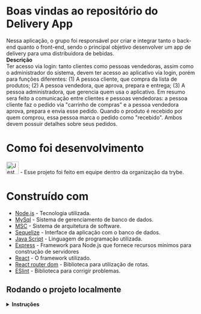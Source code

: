 # Boas vindas ao repositório do Delivery App

Nessa aplicação, o grupo foi responsável por criar e integrar tanto o back-end quanto o front-end, sendo o principal objetivo desenvolver um app de delivery para uma distribuidora de bebidas.<br>
<strong>Descrição</strong><br>
Ter acesso via login: tanto clientes como pessoas vendedoras, assim como o administrador do sistema, devem ter acesso ao aplicativo via login, porém para funções diferentes: (1) A pessoa cliente, que compra da lista de produtos; (2) A pessoa vendedora, que aprova, prepara e entrega; (3) A pessoa administradora, que gerencia quem usa o aplicativo.
Em resumo sera feito a comunicação entre clientes e pessoas vendedoras: a pessoa cliente faz o pedido via "carrinho de compras" e a pessoa vendedora aprova, prepara e envia esse pedido. Quando o produto é recebido por quem comprou, essa pessoa marca o pedido como "recebido". Ambos devem possuir detalhes sobre seus pedidos.

# Como foi desenvolvimento

<a href="https://www.betrybe.com/" target="blanck" ><img src="https://blog.betrybe.com/wp-content/uploads/2021/11/51808343.png" width="33" height="33" alt="Jest" /></a> - Esse projeto foi feito em equipe dentro da organização da trybe.

# Construído com

- <a href="https://nodejs.org/en/" target="blanck" >Node.js</a> - Tecnologia utilizada.
- <a href="https://www.mysql.com/" target="blanck" >MySql</a> - Sistema de gerenciamento de banco de dados.
- <a href="https://www.devmedia.com.br/arquitetura-de-software-desenvolvimento-orientado-para-arquitetura/8033" target="blanck" >MSC</a> - Sistema de arquitetura de software.
- <a href="https://sequelize.org/" target="blanck" >Sequelize</a> - Interface da aplicação com o banco de dados.
- <a href="https://www.typescriptlang.org/" target="blanck" >Java Script</a> - Linguagem de programação utilizada.
- <a href="https://expressjs.com/pt-br/" target="blanck" >Express</a> - Framework para Node.js que fornece recursos mínimos para construção de servidores
- <a href="https://pt-br.reactjs.org/" target="blanck" >React</a> - O framework utilizado.
- <a href="https://v5.reactrouter.com/web/guides/quick-start" target="blanck" >React router dom</a> - Biblioteca para utilização de rotas.
- <a href="https://eslint.org/" target="blanck" >ESlint</a> - Biblioteca para corrigir problemas.

## Rodando o projeto localmente

<details>
  <summary>
    <strong>Instruções</strong>
  </summary><br>
<strong>1. Faça o git clone na sua máquina e entre no diretório:</strong><br>
 - Lembre-se de clonar o repositório no diretório desejado na sua máquina!<br>
 `git git@github.com:LucasBelgamann/delivery_app.git`
 `cd delivery_app`

 - Após isso rode o seguinte comanda para iniciar um container MySql!<br>
 `docker run --name mysql-docker -e MYSQL_ROOT_PASSWORD=password -d -p 3306:3306 mysql`
 - Executar um `npm install` na raiz do projeto, e por fim os seguintes comandos para iniciar o projeto!<br>
 `cd back-end`
 `npm run dev`
 `cd front-end`
 `npm start`
 </details>
